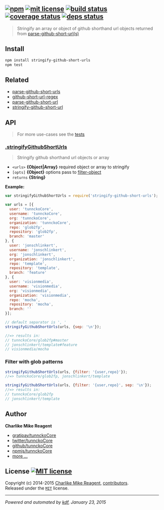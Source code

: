 ## [![npm][npmjs-img]][npmjs-url] [![mit license][license-img]][license-url] [![build status][travis-img]][travis-url] [![coverage status][coveralls-img]][coveralls-url] [![deps status][daviddm-img]][daviddm-url]

> Stringify an array or object of github shorthand url objects returned from [parse-github-short-url(s)][parse-github-short-url]

## Install
```bash
npm install stringify-github-short-urls
npm test
```


## Related
- [parse-github-short-urls][parse-github-short-urls]
- [github-short-url-regex][github-short-url-regex]
- [parse-github-short-url][parse-github-short-url]
- [stringify-github-short-url][stringify-github-short-url]


## API
> For more use-cases see the [tests](./test.js)

### [.stringifyGithubShortUrls](./index.js#L62)
> Stringify github shorthand url objects or array

- `<urls>` **{Object|Array}** required object or array to stringify
- `[opts]` **{Object}** options pass to [filter-object][filter-object]
- `returns` **{String}**

**Example:**

```js
var stringifyGithubShortUrls = require('stringify-github-short-urls');

var urls = [{
  user: 'tunnckoCore',
  username: 'tunnckoCore',
  org: 'tunnckoCore',
  organization: 'tunnckoCore',
  repo: 'glob2fp',
  repository: 'glob2fp',
  branch: 'master'
}, {
  user: 'jonschlinkert',
  username: 'jonschlinkert',
  org: 'jonschlinkert',
  organization: 'jonschlinkert',
  repo: 'template',
  repository: 'template',
  branch: 'feature'
}, {
  user: 'visionmedia',
  username: 'visionmedia',
  org: 'visionmedia',
  organization: 'visionmedia',
  repo: 'mocha',
  repository: 'mocha',
  branch: ''
}];

// default separator is ', '
stringifyGithubShortUrls(urls, {sep: '\n'});

//=> results in:
// tunnckoCore/glob2fp#master
// jonschlinkert/template#feature
// visionmedia/mocha
```


### Filter with glob patterns

```js
stringifyGithubShortUrls(urls, {filter: '{user,repo}'});
//=> tunnckoCore/glob2fp, jonschlinkert/template

stringifyGithubShortUrls(urls, {filter: '{user,repo}', sep: '\n'});
//=> results in:
// tunnckoCore/glob2fp
// jonschlinkert/template
```


## Author
**Charlike Mike Reagent**
+ [gratipay/tunnckoCore][author-gratipay]
+ [twitter/tunnckoCore][author-twitter]
+ [github/tunnckoCore][author-github]
+ [npmjs/tunnckoCore][author-npmjs]
+ [more ...][contrib-more]


## License [![MIT license][license-img]][license-url]
Copyright (c) 2014-2015 [Charlike Mike Reagent][contrib-more], [contributors][contrib-graf].  
Released under the [`MIT`][license-url] license.


[npmjs-url]: http://npm.im/stringify-github-short-urls
[npmjs-img]: https://img.shields.io/npm/v/stringify-github-short-urls.svg?style=flat&label=stringify-github-short-urls

[coveralls-url]: https://coveralls.io/r/tunnckoCore/stringify-github-short-urls?branch=master
[coveralls-img]: https://img.shields.io/coveralls/tunnckoCore/stringify-github-short-urls.svg?style=flat

[license-url]: https://github.com/tunnckoCore/stringify-github-short-urls/blob/master/license.md
[license-img]: https://img.shields.io/badge/license-MIT-blue.svg?style=flat

[travis-url]: https://travis-ci.org/tunnckoCore/stringify-github-short-urls
[travis-img]: https://img.shields.io/travis/tunnckoCore/stringify-github-short-urls.svg?style=flat

[daviddm-url]: https://david-dm.org/tunnckoCore/stringify-github-short-urls
[daviddm-img]: https://img.shields.io/david/tunnckoCore/stringify-github-short-urls.svg?style=flat

[author-gratipay]: https://gratipay.com/tunnckoCore
[author-twitter]: https://twitter.com/tunnckoCore
[author-github]: https://github.com/tunnckoCore
[author-npmjs]: https://npmjs.org/~tunnckocore

[contrib-more]: http://j.mp/1stW47C
[contrib-graf]: https://github.com/tunnckoCore/stringify-github-short-urls/graphs/contributors

***

_Powered and automated by [kdf](https://github.com/tunnckoCore), January 23, 2015_

[filter-object]: https://github.com/jonschlinkert/filter-object
[github-short-url-regex]: https://github.com/regexps/github-short-url-regex
[parse-github-short-url]: https://github.com/tunnckoCore/parse-github-short-url
[parse-github-short-urls]: https://github.com/tunnckoCore/parse-github-short-urls
[stringify-github-short-url]: https://github.com/tunnckoCore/stringify-github-short-url